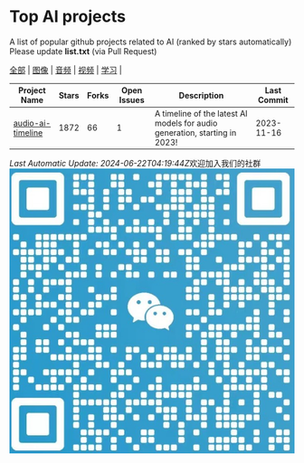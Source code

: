 # Top AI projects
A list of popular github projects related to AI (ranked by stars automatically)
Please update **list.txt** (via Pull Request)

<a href="./README.md">全部</a> |   <a href="./READMEpicture.md">图像</a> |   <a href="./READMEaudio.md">音频</a> | <a href="./READMEvideo.md">视频</a> | <a href="./READMElearn.md">学习</a> | 

| Project Name | Stars | Forks | Open Issues | Description | Last Commit |
| ------------ | ----- | ----- | ----------- | ----------- | ----------- |
| [audio-ai-timeline](https://github.com/archinetai/audio-ai-timeline) | 1872 | 66 | 1 | A timeline of the latest AI models for audio generation, starting in 2023! | 2023-11-16 |

*Last Automatic Update: 2024-06-22T04:19:44Z*欢迎加入我们的社群 ![](https://raw.githubusercontent.com/mouuii/picture/master/weichat.jpg) 